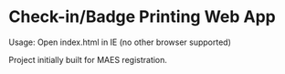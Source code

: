 # Check-in/Badge Printing Web App

Usage: Open index.html in IE (no other browser supported)

Project initially built for MAES registration.

